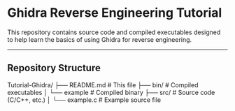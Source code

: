 # Ghidra Reverse Engineering Tutorial

This repository contains source code and compiled executables designed to help learn the basics of using Ghidra for reverse engineering.

---

## Repository Structure

Tutorial-Ghidra/
├── README.md # This file
├── bin/ # Compiled executables
│ └── example # Compiled binary 
├── src/ # Source code (C/C++, etc.)
│ └── example.c # Example source file


